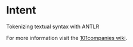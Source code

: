 # Intent
Tokenizing textual syntax with ANTLR

For more information visit the [101companies wiki](http://www.101companies.org).